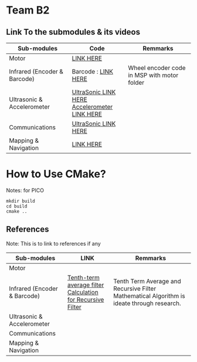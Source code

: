 # Team B2

## Link To the submodules & its videos

| Sub-modules                  | Code                            | Remmarks                                     |
| ---------------------------- | -------------------------------- | ------------------------------------------- |
| Motor                        | [LINK HERE](/pwm_pid)           |                                              |
| Infrared (Encoder & Barcode) | Barcode : [LINK HERE](/barcode) | Wheel encoder code in MSP with motor folder |
| Ultrasonic & Accelerometer   | [UltraSonic LINK HERE](/ultrasonic) <br/>  [Accelerometer LINK HERE](/accelerometer)                               |                                              |                                         
| Communications               |  [UltraSonic LINK HERE](/communication)                               |                                              |                                         
| Mapping & Navigation         |   [LINK HERE](/mapping-navigation)                               |                                              |                                         
# How to Use CMake?
Notes: for PICO
```
mkdir build
cd build
cmake ..
```

## References
Note: This is to link to references if any

| Sub-modules                  | LINK                                                                                                                                                                                        | Remmarks                                                                                   |
| ---------------------------- | ------------------------------------------------------------------------------------------------------------------------------------------------------------------------------------------- | ------------------------------------------------------------------------------------------ |
| Motor                        |                                                                                                                                                                                             |                                                                                            |
| Infrared (Encoder & Barcode) | [Tenth-term average filter](https://www.sciencedirect.com/topics/engineering/moving-average-filter) <br/>[Calculation for Recursive Filter](https://en.wikipedia.org/wiki/Recursive_filter) | Tenth Term Average and Recursive Filter Mathematical Algorithm is ideate through research. |
| Ultrasonic & Accelerometer   |                                                                                                                                                                                             |                                                                                            |
| Communications               |                                                                                                                                                                                             |                                                                                            |
| Mapping & Navigation         |                                                                                                                                                                                             |                                                                                            |

